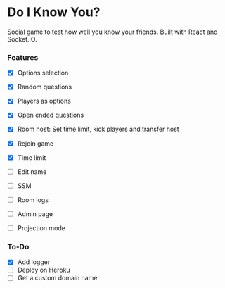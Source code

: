 # Do I Know You?

Social game to test how well you know your friends. Built with React and Socket.IO.

### Features

- [x] Options selection
- [x] Random questions
- [x] Players as options
- [x] Open ended questions
- [x] Room host: Set time limit, kick players and transfer host
- [x] Rejoin game
- [x] Time limit

- [ ] Edit name
- [ ] SSM
- [ ] Room logs
- [ ] Admin page
- [ ] Projection mode

### To-Do
- [x] Add logger
- [ ] Deploy on Heroku
- [ ] Get a custom domain name